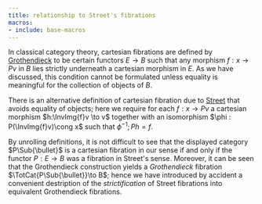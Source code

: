 ```yaml
---
title: relationship to Street's fibrations
macros:
- include: base-macros
---
```


In classical category theory, cartesian fibrations are defined by
[Grothendieck](sga-1) to be certain functors $E\to B$ such that any morphism $f:x\to Pv$
in $B$ lies strictly underneath a cartesian morphism in $E$. As we have
discussed, this condition cannot be formulated unless equality is meaningful
for the collection of objects of $B$.

There is an alternative definition of cartesian fibration due to [Street](street-1980) that avoids
equality of objects; here we require for each $f:x\to Pv$ a cartesian morphism
$h:\InvImg{f}v \to v$ together with an isomorphism $\phi : P(\InvImg{f}v)\cong x$
such that $\phi^{-1};Ph = f$.

By unrolling definitions, it is not difficult to see that the displayed
category $P\Sub{\bullet}$ is a cartesian fibration in our sense if and only if the functor
$P:E\to B$ was a fibration in Street's sense. Moreover, it can be seen that the
Grothendieck construction yields a *Grothendieck* fibration
$\TotCat{P\Sub{\bullet}}\to B$; hence we have introduced by accident a convenient
destription of the *strictification* of Street fibrations into equivalent
Grothendieck fibrations.
